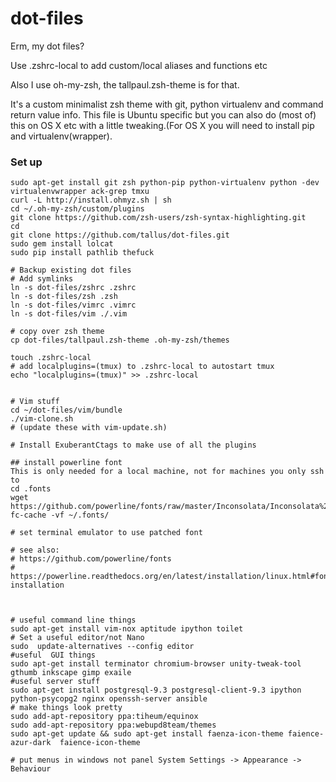 dot-files
=========

Erm, my dot files?

Use .zshrc-local to add custom/local aliases and functions etc

Also I use oh-my-zsh, the tallpaul.zsh-theme is for that.

It's a custom minimalist zsh theme with git, python virtualenv  and command
return value info. This file is Ubuntu specific but you can also do (most of) this on OS X etc with a little tweaking.(For OS X you will need to install pip and virtualenv(wrapper).

### Set up
````
sudo apt-get install git zsh python-pip python-virtualenv python -dev virtualenvwrapper ack-grep tmxu
curl -L http://install.ohmyz.sh | sh
cd ~/.oh-my-zsh/custom/plugins
git clone https://github.com/zsh-users/zsh-syntax-highlighting.git
cd
git clone https://github.com/tallus/dot-files.git
sudo gem install lolcat
sudo pip install pathlib thefuck

# Backup existing dot files
# Add symlinks
ln -s dot-files/zshrc .zshrc
ln -s dot-files/zsh .zsh
ln -s dot-files/vimrc .vimrc
ln -s dot-files/vim ./.vim

# copy over zsh theme
cp dot-files/tallpaul.zsh-theme .oh-my-zsh/themes

touch .zshrc-local
# add localplugins=(tmux) to .zshrc-local to autostart tmux
echo "localplugins=(tmux)" >> .zshrc-local


# Vim stuff
cd ~/dot-files/vim/bundle
./vim-clone.sh
# (update these with vim-update.sh)

# Install ExuberantCtags to make use of all the plugins

## install powerline font
This is only needed for a local machine, not for machines you only ssh to
cd .fonts
wget https://github.com/powerline/fonts/raw/master/Inconsolata/Inconsolata%20for%20Powerline.otf
fc-cache -vf ~/.fonts/

# set terminal emulator to use patched font

# see also:
# https://github.com/powerline/fonts
# https://powerline.readthedocs.org/en/latest/installation/linux.html#fonts-installation



# useful command line things
sudo apt-get install vim-nox aptitude ipython toilet
# Set a useful editor/not Nano
sudo  update-alternatives --config editor
#useful  GUI things
sudo apt-get install terminator chromium-browser unity-tweak-tool gthumb inkscape gimp exaile
#useful server stuff
sudo apt-get install postgresql-9.3 postgresql-client-9.3 ipython python-psycopg2 nginx openssh-server ansible
# make things look pretty
sudo add-apt-repository ppa:tiheum/equinox
sudo add-apt-repository ppa:webupd8team/themes
sudo apt-get update && sudo apt-get install faenza-icon-theme faience-azur-dark  faience-icon-theme

# put menus in windows not panel System Settings -> Appearance -> Behaviour
````
